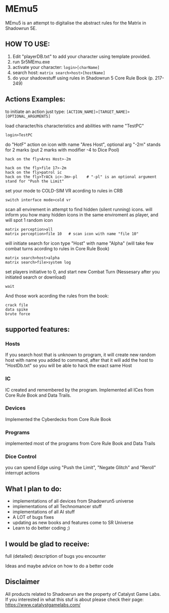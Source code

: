 # MEmu5

MEmu5 is an attempt to digitalise the abstract rules for the Matrix in Shadowrun 5E.

## HOW TO USE:

1. Edit "playerDB.txt" to add your character using template provided.
2. run Sr5MEmu.exe
3. activate your character: ```login>[charName]```
4. search host: ```matrix search>host>[hostName]```
5. do your shadowstuff using rules in Shadowrun 5 Core Rule Book (p. 217-249)

## Actions Examples:

to initiate an action just type:
```[ACTION_NAME]>[TARGET_NAME]>[OPTIONAL_ARGUMENTS]```

load character/his characteristics and abilities with name "TestPC"
```
login>TestPC 
```

do "HotF" action on icon with name "Ares Host", 
optional arg "-2m" stands for 2 marks (put 2 marks with modifier -4 to Dice Pool)
```
hack on the fly>Ares Host>-2m	

hack on the fly>file 17>-2m
hack on the fly>patrol ic
hack on the fly>TrACk ic>-3m>-pl	# "-pl" is an optional argument stand for "Push the Limit"
```

set your mode to COLD-SIM VR acording to rules in CRB
```
switch interface mode>cold vr 
```

scan all envirement in attempt to find hidden (silent running) icons.
will inform you how many hidden icons in the same enviroment as player,
and will spot 1 random icon
```
matrix perception>all			
matrix perception>file 10	# scan icon with name "file 10"
```

will initiate search for icon type "Host" with name "Alpha" 
(will take few combat turns acording to rules in Core Rule Book)
```
matrix search>host>alpha
matrix search>file>system log
```

set players initiative to 0, and start new Combat Turn (Nessesary after you initiated search or download)
```
wait
```

And those work acording the rules from the book:
```
crack file
data spike
brute force
```

## supported features:

### Hosts

If you search host that is unknown to program, it will create
new random host with name you added to command, after that it
will add the host to "HostDb.txt" so you will be able to hack
the exact same Host

### IC

IC created and remembered by the program. Implemented all ICes
from Core Rule Book and Data Trails.

### Devices

Implemented the Cyberdecks from Core Rule Book

### Programs

implemented most of the programs from Core Rule Book and Data Trails

### Dice Control

you can spend Edge using "Push the Limit", "Negate Glitch" and "Reroll" interrupt actions

## What I plan to do:

* implementations of all devices from Shadowrun5 universe
* implementations of all Technomancer stuff
* implementations of all AI stuff
* A LOT of bugs fixes
* updating as new books and features come to SR Universe
* Learn to do better coding ;)

## I would be glad to receive:

full (detailed) description of bugs you encounter

Ideas and maybe advice on how to do a better code

## Disclaimer

All products related to Shadowrun are the property of Catalyst Game Labs.
If you interested in what this stuf is about please check their page:
https://www.catalystgamelabs.com/
